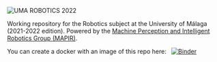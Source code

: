 ![UMA ROBOTICS 2022](https://github.com/jotaraul/uma_cv_2022/blob/main/utils/logo_uma_robotics_2022.png "UMA ROBOTICS 2022 logo")

Working repository for the Robotics subject at the University of Málaga (2021-2022 edition). Powered by the [Machine Perception and Intelligent Robotics Group (MAPIR)](http:mapir.isa.uma.es).

You can create a docker with an image of this repo here: &nbsp; [![Binder](https://mybinder.org/badge_logo.svg)](https://mybinder.org/v2/gh/jotaraul/uma_robotics_2022/main)
